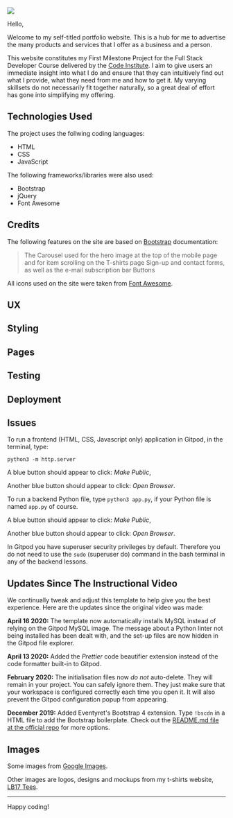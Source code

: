 <img src="https://codeinstitute.s3.amazonaws.com/fullstack/ci_logo_small.png" style="margin: 0;">

Hello, 

Welcome to my self-titled portfolio website. This is a hub for me to advertise the many products and services that I offer as a business and a person.

This website constitutes my First Milestone Project for the Full Stack Developer Course delivered by the <a href="https://codeinstitute.net" target="_blank">Code Institute</a>. I aim to give users an immediate insight into what I do and ensure that they can intuitively find out what I provide, what they need from me and how to get it. My varying skillsets do not necessarily fit together naturally, so a great deal of effort has gone into simplifying my offering.

## Technologies Used

The project uses the follwing coding languages:
- HTML
- CSS
- JavaScript

The following frameworks/libraries were also used:
- Bootstrap
- jQuery
- Font Awesome

## Credits

The following features on the site are based on <a href="https://getbootstrap.com" target="_blank">Bootstrap</a> documentation:
> The Carousel used for the hero image at the top of the mobile page and for item scrolling on the T-shirts page
> Sign-up and contact forms, as well as the e-mail subscription bar
> Buttons

All icons used on the site were taken from <a href="https://fontawesome.com/start/" target="_blank">Font Awesome</a>.

## UX

## Styling

## Pages

## Testing

## Deployment

## Issues

To run a frontend (HTML, CSS, Javascript only) application in Gitpod, in the terminal, type:

`python3 -m http.server`

A blue button should appear to click: *Make Public*,

Another blue button should appear to click: *Open Browser*.

To run a backend Python file, type `python3 app.py`, if your Python file is named `app.py` of course.

A blue button should appear to click: *Make Public*,

Another blue button should appear to click: *Open Browser*.

In Gitpod you have superuser security privileges by default. Therefore you do not need to use the `sudo` (superuser do) command in the bash terminal in any of the backend lessons.

## Updates Since The Instructional Video

We continually tweak and adjust this template to help give you the best experience. Here are the updates since the original video was made:

**April 16 2020:** The template now automatically installs MySQL instead of relying on the Gitpod MySQL image. The message about a Python linter not being installed has been dealt with, and the set-up files are now hidden in the Gitpod file explorer.

**April 13 2020:** Added the _Prettier_ code beautifier extension instead of the code formatter built-in to Gitpod.

**February 2020:** The initialisation files now _do not_ auto-delete. They will remain in your project. You can safely ignore them. They just make sure that your workspace is configured correctly each time you open it. It will also prevent the Gitpod configuration popup from appearing.

**December 2019:** Added Eventyret's Bootstrap 4 extension. Type `!bscdn` in a HTML file to add the Bootstrap boilerplate. Check out the <a href="https://github.com/Eventyret/vscode-bcdn" target="_blank">README.md file at the official repo</a> for more options.

## Images

Some images from <a href="https://google.com/images" target="_blank">Google Images</a>.

Other images are logos, designs and mockups from my t-shirts website, <a href="https://lb17tees.com" target="_blank">LB17 Tees</a>.

--------

Happy coding!
